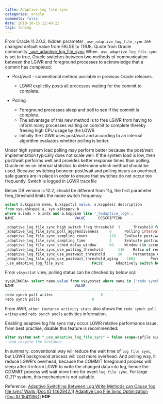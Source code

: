 ```yaml
---
title: Adaptive log file sync
categories: oracle
comments: false
date: 2018-10-15 22:48:22
tags: tuning
---
```


From Oracle 11.2.0.3, hidden parameter `_use_adaptive_log_file_sync` are changed default value from FALSE to TRUE.
Quote from Oracle community:[_use_adaptive_log_file_sync](https://community.oracle.com/thread/3520420)
When `_use_adaptive_log_file_sync` is set to true, Oracle switches between two methods of communication between the LGWR and foreground processes to acknowledge that a commit has completed:
   * Post/wait - conventional method available in previous Oracle releases.
      * LGWR explicitly posts all processes waiting for the commit to complete.

   * Polling
      * Foreground processes sleep and poll to see if the commit is complete.
      * The advantage of this new method is to free LGWR from having to inform many processes waiting on commit to complete thereby freeing high CPU usage by the LGWR.
      * Initially the LGWR uses post/wait and according to an internal algorithm evaluates whether polling is better.

Under high system load polling may perform better because the post/wait implementation typically does not scale well.
If the system load is low, then post/wait performs well and provides better response times than polling.
Oracle relies on internal statistics to determine which method should be used.
Because switching between post/wait and polling incurs an overhead, safe guards are in place in order to ensure that switches do not occur too frequently.
Switch is logged in LGWR tracefile
<!--more-->
Below DB version is 12.2, should be different from 11g, the first parameter freq_threshold limits the mode switch frequency.
```sql
select a.ksppinm name, b.ksppstvl value, a.ksppdesc description
from sys.x$ksppi a, sys.x$ksppcv b
where a.indx = b.indx and a.ksppinm like '_%adaptive_log%';
NAME							VALUE	   DESCRIPTION
------------------------------------------------------- ---------- ----------------------------------------------------------------------------
_adaptive_log_file_sync_high_switch_freq_threshold	3	   Threshold for frequent log file sync mode switches (per minute)
_adaptive_log_file_sync_poll_aggressiveness		0	   Polling interval selection bias (conservative=0, aggressive=100)
_adaptive_log_file_sync_sampling_count			128	   Evaluate post/wait versus polling every N writes
_adaptive_log_file_sync_sampling_time			3	   Evaluate post/wait versus polling every N seconds
_adaptive_log_file_sync_sched_delay_window		60	   Window (in seconds) for measuring average scheduling delay
_adaptive_log_file_sync_use_polling_threshold		110	   Ratio of redo synch time to expected poll time as a percentage
_adaptive_log_file_sync_use_postwait_threshold		50	   Percentage of foreground load from when post/wait was last used
_adaptive_log_file_sync_use_postwait_threshold_aging	1001	   Permille of foreground load from when post/wait was last used
_use_adaptive_log_file_sync				FALSE	   Adaptively switch between post/wait and polling
```

From `v$sysstat` view, polling status can be checked by below sql:
```sql
sys@LINORA> select name,value from v$sysstat where name in ('redo synch poll writes','redo synch polls');
NAME							VALUE
-------------------------------------------------- ----------
redo synch poll writes					    0
redo synch polls					    0
```
From AWR, `other instance activity stats` also shows the `redo synch poll writes` and `redo synch pools` activities information.

Enabling adaptive log file sync may occur LGWR relative performance issue, from best practise, disable this feature is recommended:
```sql
alter system set "_use_adaptive_log_file_sync" = false scope=spfile sid='*';
--and recycle the instance
```

In summary, conventional way will reduce the wait time of `log file sync`, but LGWR background process will cost more overhead.
And polling way, it reduce LGWR's overhead, because the COMMIT foreground process will sleep after it inform LGWR to write the changed data into log, hence the COMMIT process will wait more time for event `log file sync`. For large OLTP system, this mechanism is not suitable.

Reference:
[Adaptive Switching Between Log Write Methods can Cause ‘log file sync’ Waits (Doc ID 1462942.1)](https://support.oracle.com/epmos/faces/DocumentDisplay?_afrLoop=439981931225234&id=1462942.1&_adf.ctrl-state=kw6ghokkn_57)
[Adaptive Log File Sync Optimization (Doc ID 1541136.1)](https://support.oracle.com/epmos/faces/DocumentDisplay?_afrLoop=440133138964903&id=1541136.1&_adf.ctrl-state=kw6ghokkn_114)
__EOF__
